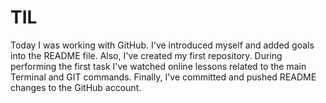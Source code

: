 # TIL
Today I was working with GitHub. I've introduced myself and added goals into the README file. Also, I've created my first repository. During performing the first task I've watched online lessons related to the main Terminal and GIT commands. Finally, I've committed and pushed README changes to the GitHub account.
